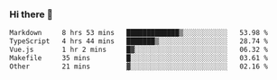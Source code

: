### Hi there 👋

<!--
**WShiBin/WShiBin** is a ✨ _special_ ✨ repository because its `README.md` (this file) appears on your GitHub profile.

Here are some ideas to get you started:

- 🔭 I’m currently working on ...
- 🌱 I’m currently learning ...
- 👯 I’m looking to collaborate on ...
- 🤔 I’m looking for help with ...
- 💬 Ask me about ...
- 📫 How to reach me: ...
- 😄 Pronouns: ...
- ⚡ Fun fact: ...
-->

<!--START_SECTION:waka-->

```txt
Markdown     8 hrs 53 mins   █████████████▒░░░░░░░░░░░   53.98 %
TypeScript   4 hrs 44 mins   ███████▒░░░░░░░░░░░░░░░░░   28.74 %
Vue.js       1 hr 2 mins     █▓░░░░░░░░░░░░░░░░░░░░░░░   06.32 %
Makefile     35 mins         █░░░░░░░░░░░░░░░░░░░░░░░░   03.61 %
Other        21 mins         ▓░░░░░░░░░░░░░░░░░░░░░░░░   02.16 %
```

<!--END_SECTION:waka-->
